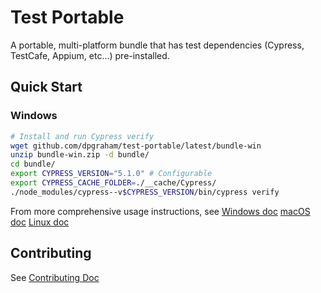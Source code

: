 # Test Portable
A portable, multi-platform bundle that has test dependencies (Cypress, TestCafe, Appium, etc...) pre-installed.

## Quick Start

### Windows
```bash
# Install and run Cypress verify
wget github.com/dpgraham/test-portable/latest/bundle-win
unzip bundle-win.zip -d bundle/
cd bundle/
export CYPRESS_VERSION="5.1.0" # Configurable
export CYPRESS_CACHE_FOLDER=./__cache/Cypress/
./node_modules/cypress--v$CYPRESS_VERSION/bin/cypress verify
```

From more comprehensive usage instructions, see
[Windows doc](/docs/WINDOWS.md)
[macOS doc](/docs/MAC_OS.md)
[Linux doc](/docs/LINUX.md)

## Contributing
See [Contributing Doc](contributing.md)
